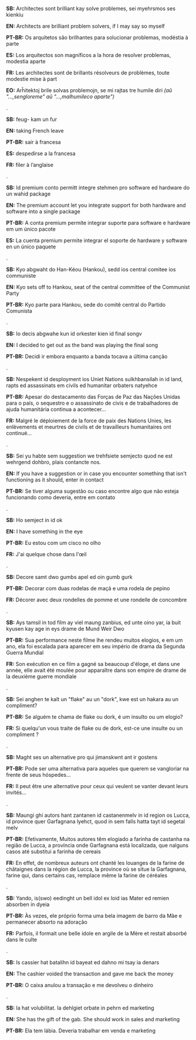 **SB:** Architectes sont brilliant kay solve problemes, sei myehrsmos ses kienkiu

**EN:** Architects are brilliant problem solvers, if I may say so myself

**PT-BR:** Os arquitetos são brilhantes para solucionar problemas, modéstia à parte

**ES:** Los arquitectos son magníficos a la hora de resolver problemas, modestia aparte

**FR:** Les architectes sont de brillants résolveurs de problèmes, toute modestie mise à part

**EO:** Arĥitektoj brile solvas problemojn, se mi rajtas tre humile diri *(aŭ "...,sengloreme" aŭ "...,malhumileco aparte")*

.

**SB:** feug- kam un fur

**EN:** taking French leave

**PT-BR:** sair à francesa

**ES:** despedirse a la francesa

**FR:** filer à l’anglaise

.

**SB:** Id premium conto permitt integre stehmen pro software ed hardware do un wahid package

**EN:** The premium account let you integrate support for both hardware and software into a single package

**PT-BR:** A conta premium permite integrar suporte para software e hardware em um único pacote

**ES:** La cuenta premium permite integrar el soporte de hardware y software en un único paquete

.

**SB:** Kyo abgwaht do Han-Kéou (Hankou), sedd ios central comitee ios communiste

**EN:** Kyo sets off to Hankou, seat of the central committee of the Communist Party

**PT-BR:** Kyo parte para Hankou, sede do comitê central do Partido Comunista

.

**SB:** Io decis abgwahe kun id orkester kien id final songv

**EN:** I decided to get out as the band was playing the final song

**PT-BR:** Decidi ir embora enquanto a banda tocava a última canção

.

**SB:** Nespekent id desployment ios Uniet Nations sulkhbansilah in id land, rapts ed assassinats em civils ed humanitar orbaters natyehce

**PT-BR:** Apesar do destacamento das Forças de Paz das Nações Unidas para o país, o sequestro e o assassinato de civis e de trabalhadores de ajuda humanitária continua a acontecer...

**FR:** Malgré le déploiement de la force de paix des Nations Unies, les enlèvements et meurtres de civils et de travailleurs humanitaires ont continué...

.

**SB:** Sei yu habte sem suggestion we trehfsiete semjecto quod ne est wehrgend dohbro, plais contancte nos.

**EN:** If you have a suggestion or in case you encounter something that isn't functioning as it should, enter in contact

**PT-BR:** Se tiver alguma sugestão ou caso encontre algo que não esteja funcionando como deveria, entre em contato

.

**SB:** Ho semject in id ok

**EN:** I have something in the eye

**PT-BR:** Eu estou com um cisco no olho

**FR:** J'ai quelque chose dans l'œil

.

**SB:** Decore samt dwo gumbs apel ed oin gumb gurk

**PT-BR:** Decorar com duas rodelas de maçã e uma rodela de pepino

**FR:** Décorer avec deux rondelles de pomme et une rondelle de concombre

.

**SB:** Ays tamsil in tod film ay viel maung zanbius, ed unte oino yar, ia buit kyusen kay age in eys drame de Mund Weir Dwo

**PT-BR:** Sua performance neste filme lhe rendeu muitos elogios, e em um ano, ela foi escalada para aparecer em seu império de drama da Segunda Guerra Mundial 

**FR:** Son exécution en ce film a gagné sa beaucoup d'éloge, et dans une année, elle avait été moulée pour apparaître dans son empire de drame de la deuxième guerre mondiale

.

**SB:** Sei anghen te kalt un "flake" au un "dork", kwe est un hakara au un compliment?

**PT-BR:** Se alguém te chama de flake ou dork, é um insulto ou um elogio?

**FR:** Si quelqu'un vous traite de flake ou de dork, est-ce une insulte ou un compliment ?

.

**SB:** Maght ses un alternative pro qui jimanskwnt ant ir gostens

**PT-BR:** Pode ser uma alternativa para aqueles que querem se vangloriar na frente de seus hóspedes...

**FR:** Il peut être une alternative pour ceux qui veulent se vanter devant leurs invités...

.

**SB:** Maungi ghi autors hant zantanen id castanenmelv in id region os Lucca, id province quer Garfagnana lyehct, quod in sem falls hatta tayt id segetal melv

**PT-BR:** Efetivamente, Muitos autores têm elogiado a farinha de castanha na região de Lucca, a província onde Garfagnana está localizada, que nalguns casos até substitui a farinha de cereais

**FR:** En effet, de nombreux auteurs ont chanté les louanges de la farine de châtaignes dans la région de Lucca, la province où se situe la Garfagnana, farine qui, dans certains cas, remplace même la farine de céréales

.

**SB:** Yando, is(swo) eedinght un bell idol ex loid ias Mater ed remien absorben in dyeia

**PT-BR:** Às vezes, ele próprio forma uma bela imagem de barro da Mãe e permanecer absorto na adoração

**FR:** Parfois, il formait une belle idole en argile de la Mère et restait absorbé dans le culte

.

**SB:** Is cassier hat batalihn id bayeat ed dahno mi tsay ia denars

**EN:** The cashier voided the transaction and gave me back the money

**PT-BR:** O caixa anulou a transação e me devolveu o dinheiro

.

**SB:** Ia hat volubilitat. Ia dehlgiet orbate in pehrn ed marketing

**EN:** She has the gift of the gab. She should work in sales and marketing

**PT-BR:** Ela tem lábia. Deveria trabalhar em venda e marketing
